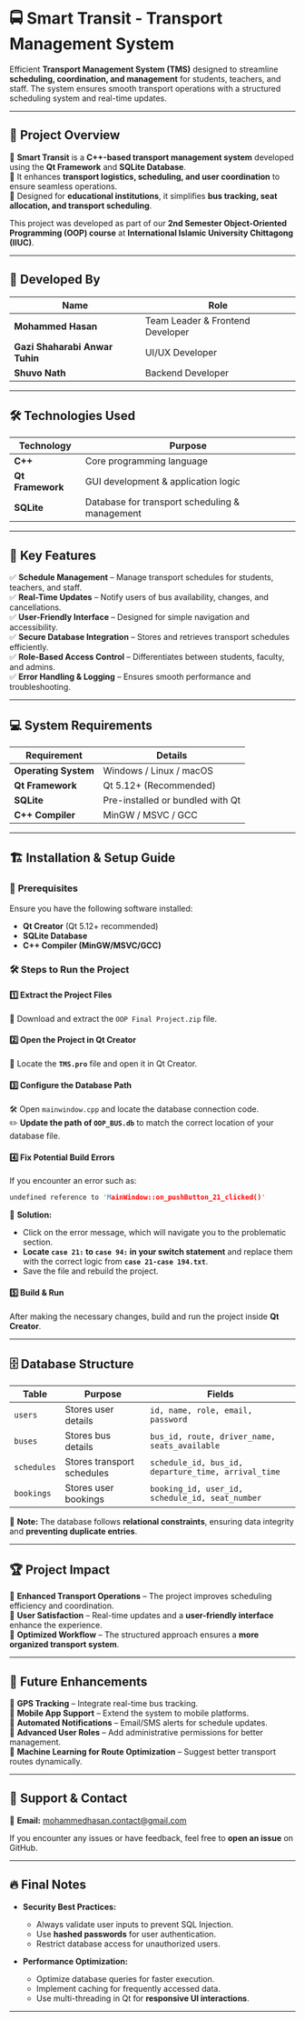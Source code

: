 
# 🚍 **Smart Transit - Transport Management System**  

Efficient **Transport Management System (TMS)** designed to streamline **scheduling, coordination, and management** for students, teachers, and staff. The system ensures smooth transport operations with a structured scheduling system and real-time updates.  

---

## 📌 **Project Overview**  

🔹 **Smart Transit** is a **C++-based transport management system** developed using the **Qt Framework** and **SQLite Database**.  
🔹 It enhances **transport logistics, scheduling, and user coordination** to ensure seamless operations.  
🔹 Designed for **educational institutions**, it simplifies **bus tracking, seat allocation, and transport scheduling**.  

This project was developed as part of our **2nd Semester Object-Oriented Programming (OOP) course** at **International Islamic University Chittagong (IIUC)**.  

---

## 👥 **Developed By**  

| Name | Role |  
|------|------|  
| **Mohammed Hasan** | Team Leader & Frontend Developer |  
| **Gazi Shaharabi Anwar Tuhin** | UI/UX Developer |  
| **Shuvo Nath** | Backend Developer |  

---

## 🛠 **Technologies Used**  

| Technology | Purpose |  
|------------|---------|  
| **C++** | Core programming language |  
| **Qt Framework** | GUI development & application logic |  
| **SQLite** | Database for transport scheduling & management |  

---

## 🚀 **Key Features**  

✅ **Schedule Management** – Manage transport schedules for students, teachers, and staff.  
✅ **Real-Time Updates** – Notify users of bus availability, changes, and cancellations.  
✅ **User-Friendly Interface** – Designed for simple navigation and accessibility.  
✅ **Secure Database Integration** – Stores and retrieves transport schedules efficiently.  
✅ **Role-Based Access Control** – Differentiates between students, faculty, and admins.  
✅ **Error Handling & Logging** – Ensures smooth performance and troubleshooting.  

---

## 💻 **System Requirements**  

| Requirement | Details |  
|------------|---------|  
| **Operating System** | Windows / Linux / macOS |  
| **Qt Framework** | Qt 5.12+ (Recommended) |  
| **SQLite** | Pre-installed or bundled with Qt |  
| **C++ Compiler** | MinGW / MSVC / GCC |  

---

## 🏗 **Installation & Setup Guide**  

### 📌 **Prerequisites**  

Ensure you have the following software installed:  
- **Qt Creator** (Qt 5.12+ recommended)  
- **SQLite Database**  
- **C++ Compiler (MinGW/MSVC/GCC)**  

### 🛠 **Steps to Run the Project**  

#### 1️⃣ **Extract the Project Files**  
📂 Download and extract the `OOP Final Project.zip` file.  

#### 2️⃣ **Open the Project in Qt Creator**  
📌 Locate the **`TMS.pro`** file and open it in Qt Creator.  

#### 3️⃣ **Configure the Database Path**  
🛠 Open `mainwindow.cpp` and locate the database connection code.  
✏️ **Update the path of `OOP_BUS.db`** to match the correct location of your database file.  

#### 4️⃣ **Fix Potential Build Errors**  
If you encounter an error such as:  
```cpp
undefined reference to 'MainWindow::on_pushButton_21_clicked()'
```  
📌 **Solution:**  
-  Click on the error message, which will navigate you to the problematic section.  
-  **Locate `case 21:` to `case 94:` in your switch statement** and replace them with the correct logic from **`case 21-case 194.txt`**.  
-  Save the file and rebuild the project.  

#### 5️⃣ **Build & Run**  
After making the necessary changes, build and run the project inside **Qt Creator**.  

---

## 🗄️ **Database Structure**  

| Table | Purpose | Fields |  
|-------|---------|--------|  
| `users` | Stores user details | `id, name, role, email, password` |  
| `buses` | Stores bus details | `bus_id, route, driver_name, seats_available` |  
| `schedules` | Stores transport schedules | `schedule_id, bus_id, departure_time, arrival_time` |  
| `bookings` | Stores user bookings | `booking_id, user_id, schedule_id, seat_number` |  

📌 **Note:** The database follows **relational constraints**, ensuring data integrity and **preventing duplicate entries**.  

---

## 🏆 **Project Impact**  

📌 **Enhanced Transport Operations** – The project improves scheduling efficiency and coordination.  
📌 **User Satisfaction** – Real-time updates and a **user-friendly interface** enhance the experience.  
📌 **Optimized Workflow** – The structured approach ensures a **more organized transport system**.  

---

## 🔮 **Future Enhancements**  

🔹 **GPS Tracking** – Integrate real-time bus tracking.  
🔹 **Mobile App Support** – Extend the system to mobile platforms.  
🔹 **Automated Notifications** – Email/SMS alerts for schedule updates.  
🔹 **Advanced User Roles** – Add administrative permissions for better management.  
🔹 **Machine Learning for Route Optimization** – Suggest better transport routes dynamically.  

---

## 📩 **Support & Contact**  

📧 **Email:** [mohammedhasan.contact@gmail.com](mailto:mohammedhasan.contact@gmail.com)  

If you encounter any issues or have feedback, feel free to **open an issue** on GitHub.  

---

## 🔥 **Final Notes**  

- **Security Best Practices:**  
  - Always validate user inputs to prevent SQL Injection.  
  - Use **hashed passwords** for user authentication.  
  - Restrict database access for unauthorized users.  

- **Performance Optimization:**  
  - Optimize database queries for faster execution.  
  - Implement caching for frequently accessed data.  
  - Use multi-threading in Qt for **responsive UI interactions**.  

---
